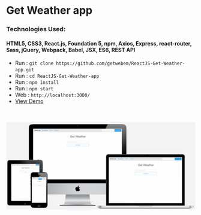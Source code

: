 # Get Weather app
### Technologies Used:
#### HTML5, CSS3, React.js, Foundation 5, npm, Axios, Express, react-router, Sass, jQuery, Webpack, Babel, JSX, ES6, REST API
 - Run  :  `git clone https://github.com/getwebem/ReactJS-Get-Weather-app.git`
 - Run  :  `cd ReactJS-Get-Weather-app`
 - Run  :  `npm install`
 - Run  :  `npm start`
 - Web :  `http://localhost:3000/`
 - [View Demo](http://arcane-hamlet-97103.herokuapp.com/#/?_k=z3gmef)

 <br/><br/>
![pic1](https://raw.githubusercontent.com/getwebem/README/master/ReactWeather2/Screen%20Shot%202017-08-27%20at%2023.02.56.png)
<br/><br/>
